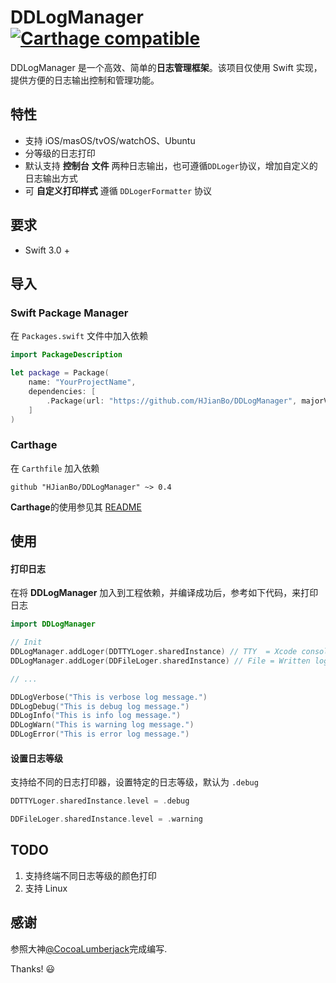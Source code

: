 # DDLogManager [![Carthage compatible](https://img.shields.io/badge/Carthage-compatible-4BC51D.svg?style=flat)](https://github.com/Carthage/Carthage)
DDLogManager 是一个高效、简单的**日志管理框架**。该项目仅使用 Swift 实现，提供方便的日志输出控制和管理功能。

## 特性
- 支持 iOS/masOS/tvOS/watchOS、Ubuntu
- 分等级的日志打印
- 默认支持 **控制台** **文件** 两种日志输出，也可遵循`DDLoger`协议，增加自定义的日志输出方式
- 可 **自定义打印样式** 遵循 `DDLogerFormatter` 协议

## 要求

- Swift 3.0 +

## 导入
### Swift Package Manager
在 `Packages.swift` 文件中加入依赖
```swift
import PackageDescription

let package = Package(
    name: "YourProjectName",
    dependencies: [
        .Package(url: "https://github.com/HJianBo/DDLogManager", majorVersion: 0)
    ]
)
```

### Carthage
在 `Carthfile` 加入依赖
```
github "HJianBo/DDLogManager" ~> 0.4
```

**Carthage**的使用参见其 [README](https://github.com/Carthage/Carthage)

## 使用
#### 打印日志
在将 **DDLogManager** 加入到工程依赖，并编译成功后，参考如下代码，来打印日志
```swift
import DDLogManager

// Init
DDLogManager.addLoger(DDTTYLoger.sharedInstance) // TTY  = Xcode console
DDLogManager.addLoger(DDFileLoger.sharedInstance) // File = Written log to file

// ...

DDLogVerbose("This is verbose log message.")
DDLogDebug("This is debug log message.")
DDLogInfo("This is info log message.")
DDLogWarn("This is warning log message.")
DDLogError("This is error log message.")
```

#### 设置日志等级
支持给不同的日志打印器，设置特定的日志等级，默认为 `.debug`
```swift
DDTTYLoger.sharedInstance.level = .debug

DDFileLoger.sharedInstance.level = .warning
```

## TODO
1. 支持终端不同日志等级的颜色打印
2. 支持 Linux

## 感谢
参照大神[@CocoaLumberjack](https://github.com/CocoaLumberjack/CocoaLumberjack)完成编写.

Thanks! 😃
